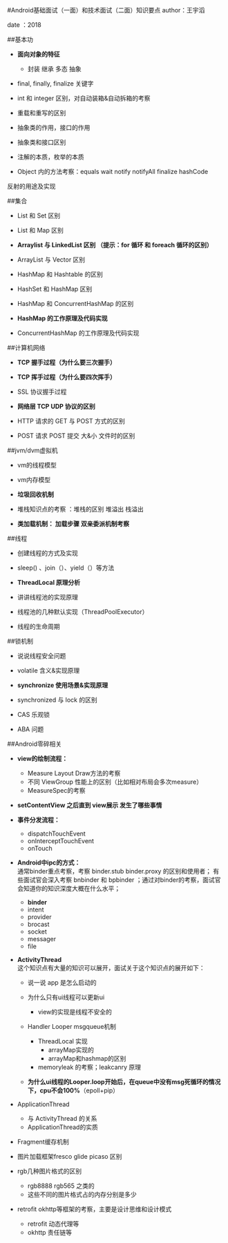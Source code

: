 #Android基础面试（一面）和技术面试（二面）知识要点
author：王宇滔

date  ：2018


##基本功
* **面向对象的特征**
	* 封装 继承 多态 抽象 

* final, finally, finalize 关键字

* int 和 integer 区别，对自动装箱&自动拆箱的考察

* 重载和重写的区别

* 抽象类的作用，接口的作用

* 抽象类和接口区别

* 注解的本质，枚举的本质

* Object 内的方法考察：equals wait notify notifyAll finalize hashCode

反射的用途及实现

##集合
* List 和 Set 区别

* List 和 Map 区别

* **Arraylist 与 LinkedList 区别 （提示：for 循环 和 foreach 循环的区别）**

* ArrayList 与 Vector 区别 

* HashMap 和 Hashtable 的区别

* HashSet 和 HashMap 区别

* HashMap 和 ConcurrentHashMap 的区别

* **HashMap 的工作原理及代码实现**

* ConcurrentHashMap 的工作原理及代码实现

##计算机网络
* **TCP 握手过程（为什么要三次握手）**

* **TCP 挥手过程（为什么要四次挥手）**

* SSL 协议握手过程

* **网络层 TCP UDP 协议的区别**

* HTTP 请求的 GET 与 POST 方式的区别

* POST 请求 POST 提交 大&小 文件时的区别

##jvm/dvm虚拟机
* vm的线程模型

* vm内存模型

* **垃圾回收机制**

* 堆栈知识点的考察 ：堆栈的区别 堆溢出 栈溢出 

* **类加载机制： 加载步骤 双亲委派机制考察**

##线程
* 创建线程的方式及实现

* sleep() 、join（）、yield（）等方法

* **ThreadLocal 原理分析**

* 讲讲线程池的实现原理

* 线程池的几种默认实现（ThreadPoolExecutor）

* 线程的生命周期

##锁机制
* 说说线程安全问题

* volatile 含义&实现原理

* **synchronize 使用场景&实现原理**

* synchronized 与 lock 的区别

* CAS 乐观锁

* ABA 问题

##Android零碎相关
* **view的绘制流程：**
	* Measure Layout Draw方法的考察
	* 不同 ViewGroup 性能上的区别（比如相对布局会多次measure）
	* MeasureSpec的考察

* **setContentView 之后直到 view展示 发生了哪些事情**

* **事件分发流程：**
	* dispatchTouchEvent
	* onInterceptTouchEvent 
	* onTouch

* **Android中ipc的方式：**</br>
	通常binder重点考察，考察 binder.stub  binder.proxy 的区别和使用者；
	有些面试官会深入考察 bnbinder 和 bpbinder ；通过对binder的考察，面试官会知道你的知识深度大概在什么水平；
	* **binder**
	* intent
	* provider
	* brocast
	* socket
	* messager
	* file
	
* **ActivityThread** </br>
	这个知识点有大量的知识可以展开，面试关于这个知识点的展开如下：
	* 说一说 app 是怎么启动的
	
	* 为什么只有ui线程可以更新ui
		* view的实现是线程不安全的
		
	* Handler Looper msgqueue机制 
		* ThreadLocal 实现
			* arrayMap实现的
			* arrayMap和hashmap的区别
		* memoryleak 的考察；leakcanry 原理

	* **为什么ui线程的Looper.loop开始后，在queue中没有msg死循环的情况下，cpu不会100%**（epoll+pip）
		
* ApplicationThread
	* 与 ActivityThread 的关系
	* ApplicationThread的实质

* Fragment缓存机制

* 图片加载框架fresco glide picaso 区别

* rgb几种图片格式的区别
	* rgb8888 rgb565 之类的
	* 这些不同的图片格式占的内存分别是多少
	
* retrofit okhttp等框架的考察，主要是设计思维和设计模式
	* retrofit 动态代理等
	* okhttp 责任链等	 

	







